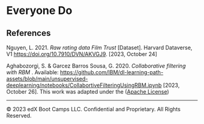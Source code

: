 # Everyone Do

## References

Nguyen, L. 2021. *Raw rating data Film Trust* [Dataset]. Harvard Dataverse, V1 https://doi.org/10.7910/DVN/AKVGJ9. [2023, October 24]

Aghabozorgi, S. & Garcez Barros Sousa, G. 2020. *Collaborative filtering with RBM* . Available: https://github.com/IBM/dl-learning-path-assets/blob/main/unsupervised-deeplearning/notebooks/CollabortiveFilteringUsingRBM.ipynb [2023, October 26]. This work was adapted under the ([Apache License](LICENSE.txt))

---

© 2023 edX Boot Camps LLC. Confidential and Proprietary. All Rights Reserved.
